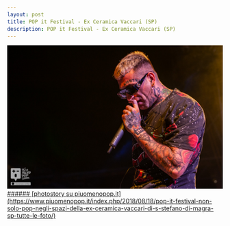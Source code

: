 ```yaml
---
layout: post
title: POP it Festival - Ex Ceramica Vaccari (SP)
description: POP it Festival - Ex Ceramica Vaccari (SP)
---
```




<a href="https://www.piuomenopop.it/index.php/2018/08/18/pop-it-festival-non-solo-pop-negli-spazi-della-ex-ceramica-vaccari-di-s-stefano-di-magra-sp-tutte-le-foto/" >
<img alt="popit-landing" src="/assets/media/images/posts/pop-it-vaccari.jpg" class="posts-main-img">
###### [photostory su piuomenopop.it](https://www.piuomenopop.it/index.php/2018/08/18/pop-it-festival-non-solo-pop-negli-spazi-della-ex-ceramica-vaccari-di-s-stefano-di-magra-sp-tutte-le-foto/)
